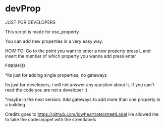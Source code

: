 # devProp
JUST FOR DEVELOPERS

This script is made for esx_property

You can add new properties in a very easy way.

HOW-TO:
Go to the point you want to enter a new property
press L and insert the number of which property you wanna add
press enter

FINISHED

*its just for adding single properties, no gateways

Its just for developers, i will not answer any question about it.
If you can´t read the code you are not a developer ;)

*maybe in the next version:
Add gateways to add more than one property in a building


Credits goes to https://github.com/lowheartrate/streetLabel
He allowed me to take the codesnippet with the streetlabels
